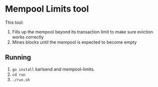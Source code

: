 # Mempool Limits tool

This tool:

1. Fills up the mempool beyond its transaction limit to make sure eviction works correctly
2. Mines blocks until the mempool is expected to become empty

## Running

1. `go install` karlsend and mempool-limits.
2. `cd run`
3. `./run.sh`



